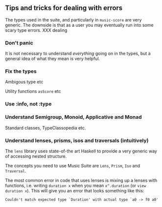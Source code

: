 
## Tips and tricks for dealing with errors

The types used in the suite, and particularly in `music-score` are very generic. The downside is that as a user you may eventually run into some scary type errors. XXX dealing 


### Don't panic

It is not necessary to understand *everything* going on in the types, but a general idea of what they mean is very helpful.

### Fix the types

Ambigous type etc

Utility functions `asScore` etc

### Use :info, not :type

### Understand Semigroup, Monoid, Applicative and Monad

Standard classes, TypeClassopedia
etc.

### Understand lenses, prisms, isos and traversals (intuitively)

The `lens` library uses state-of-the art Haskell to provide a very generic way of accessing nested structure. 

The concepts you need to use Music Suite are
`Lens`, `Prism`, `Iso` and `Traversal`.

The most common error in code that uses lenses is mixing up a lenses with functions, i.e. writing `duration x` when you mean `x^.duration` (or `view duration x`). This will give you an error that looks something like this:

    Couldn't match expected type `Duration' with actual type `a0 -> f0 a0'
